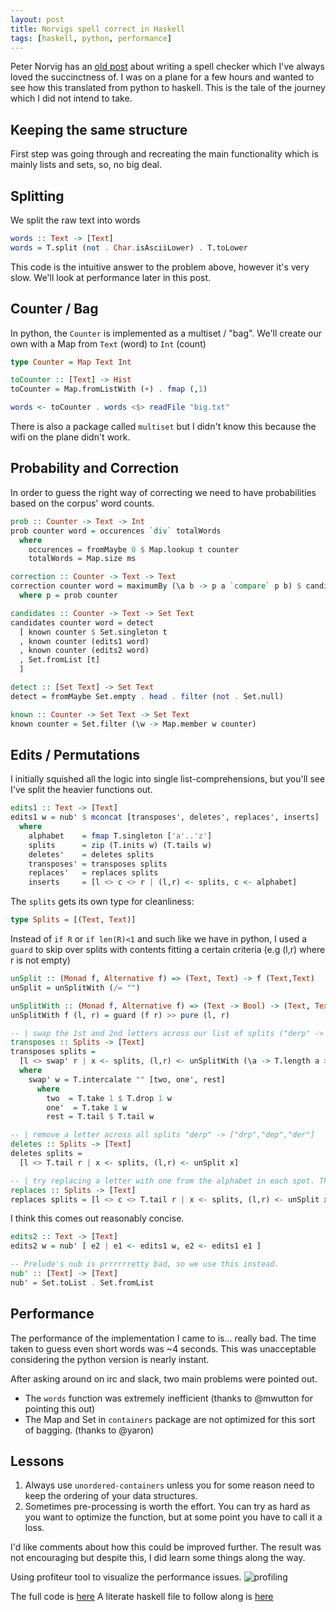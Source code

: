 ```yaml
---
layout: post
title: Norvigs spell correct in Haskell
tags: [haskell, python, performance]
---
```


Peter Norvig has an [old post](http://norvig.com/spell-correct.html) about writing a spell checker which I've always loved the succinctness of. I was on a plane for a few hours and wanted to see how this translated from python to haskell. This is the tale of the journey which I did not intend to take.

## Keeping the same structure

First step was going through and recreating the main functionality which is mainly lists and sets, so, no big deal.

## Splitting

We split the raw text into words

```haskell
words :: Text -> [Text]
words = T.split (not . Char.isAsciiLower) . T.toLower
```

This code is the intuitive answer to the problem above, however it's very slow. We'll look at performance later in this post.

## Counter / Bag

In python, the `Counter` is implemented as a multiset / "bag". We'll create our own with a Map from `Text` (word) to `Int` (count)

```haskell
type Counter = Map Text Int

toCounter :: [Text] -> Hist
toCounter = Map.fromListWith (+) . fmap (,1)

words <- toCounter . words <$> readFile "big.txt"
```

There is also a package called `multiset` but I didn't know this because the wifi on the plane didn't work.

## Probability and Correction

In order to guess the right way of correcting we need to have probabilities based on the corpus' word counts.

```haskell
prob :: Counter -> Text -> Int
prob counter word = occurences `div` totalWords
  where
    occurences = fromMaybe 0 $ Map.lookup t counter
    totalWords = Map.size ms

correction :: Counter -> Text -> Text
correction counter word = maximumBy (\a b -> p a `compare` p b) $ candidates counter word
  where p = prob counter
```

```haskell
candidates :: Counter -> Text -> Set Text
candidates counter word = detect
  [ known counter $ Set.singleton t
  , known counter (edits1 word)
  , known counter (edits2 word)
  , Set.fromList [t]
  ]

detect :: [Set Text] -> Set Text
detect = fromMaybe Set.empty . head . filter (not . Set.null)

known :: Counter -> Set Text -> Set Text
known counter = Set.filter (\w -> Map.member w counter)
```


## Edits / Permutations

I initially squished all the logic into single list-comprehensions, but you'll see I've split the heavier functions out.

```haskell
edits1 :: Text -> [Text]
edits1 w = nub' $ mconcat [transposes', deletes', replaces', inserts]
  where
    alphabet    = fmap T.singleton ['a'..'z']
    splits      = zip (T.inits w) (T.tails w)
    deletes'    = deletes splits
    transposes' = transposes splits
    replaces'   = replaces splits
    inserts     = [l <> c <> r | (l,r) <- splits, c <- alphabet]
```

The `splits` gets its own type for cleanliness:

```haskell
type Splits = [(Text, Text)]
```

Instead of `if R` or `if len(R)<1` and such like we have in python, I used a `guard` to skip over splits with contents fitting a certain criteria (e.g (l,r) where r is not empty)

```haskell
unSplit :: (Monad f, Alternative f) => (Text, Text) -> f (Text,Text)
unSplit = unSplitWith (/= "")

unSplitWith :: (Monad f, Alternative f) => (Text -> Bool) -> (Text, Text) -> f (Text,Text)
unSplitWith f (l, r) = guard (f r) >> pure (l, r)

-- | swap the 1st and 2nd letters across our list of splits ("derp" -> "edrp")
transposes :: Splits -> [Text]
transposes splits =
  [l <> swap' r | x <- splits, (l,r) <- unSplitWith (\a -> T.length a > 1) x]
  where
    swap' w = T.intercalate "" [two, one', rest]
      where
        two  = T.take 1 $ T.drop 1 w
        one'  = T.take 1 w
        rest = T.tail $ T.tail w

-- | remove a letter across all splits "derp" -> ["drp","dep","der"]
deletes :: Splits -> [Text]
deletes splits =
  [l <> T.tail r | x <- splits, (l,r) <- unSplit x]

-- | try replacing a letter with one from the alphabet in each spot. This one is very large
replaces :: Splits -> [Text]
replaces splits = [l <> c <> T.tail r | x <- splits, (l,r) <- unSplit x, c <- alphabet]
```

I think this comes out reasonably concise.

```haskell
edits2 :: Text -> [Text]
edits2 w = nub' [ e2 | e1 <- edits1 w, e2 <- edits1 e1 ]

-- Prelude's nub is prrrrrretty bad, so we use this instead.
nub' :: [Text] -> [Text]
nub' = Set.toList . Set.fromList
```

## Performance

The performance of the implementation I came to is... really bad. The time taken to guess even short words was ~4 seconds. This was unacceptable considering the python version is nearly instant.

After asking around on irc and slack, two main problems were pointed out. 

- The `words` function was extremely inefficient (thanks to @mwutton for pointing this out)
- The Map and Set in `containers` package are not optimized for this sort of bagging. (thanks to @yaron)

## Lessons

1. Always use `unordered-containers` unless you for some reason need to keep the ordering of your data structures.
2. Sometimes pre-processing is worth the effort. You can try as hard as you want to optimize the function, but at some point you have to call it a loss.

I'd like comments about how this could be improved further. The result was not encouraging but despite this, I did learn some things along the way.

Using profiteur tool to visualize the performance issues.
![profiling](http://i.imgur.com/BkHfS6m.png)

The full code is [here](https://github.com/tippenein/spelling-hs)
A literate haskell file to follow along is [here](https://github.com/tippenein/spelling-hs/blob/master/spelling.lhs)


